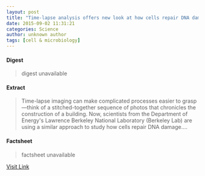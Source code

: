 ```yaml
---
layout: post
title: "Time-lapse analysis offers new look at how cells repair DNA damage"
date: 2015-09-02 11:31:21
categories: Science
author: unknown author
tags: [cell & microbiology]
---
```



#### Digest
>digest unavailable

#### Extract
>Time-lapse imaging can make complicated processes easier to grasp—think of a stitched-together sequence of photos that chronicles the construction of a building. Now, scientists from the Department of Energy's Lawrence Berkeley National Laboratory (Berkeley Lab) are using a similar approach to study how cells repair DNA damage....

#### Factsheet
>factsheet unavailable

[Visit Link](http://phys.org/news/2015-09-time-lapse-analysis-cells-dna.html)


